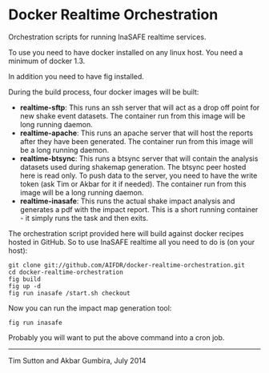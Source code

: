 Docker Realtime Orchestration
=============================

Orchestration scripts for running InaSAFE realtime services.

To use you need to have docker installed on any linux host. You
need a minimum of docker 1.3.

In addition you need to have fig installed.

During the build process, four docker images will be built:
  
  * **realtime-sftp**: This runs an ssh server that will act as a
    drop off point for new shake event datasets. The container run from this
    image will be long running daemon.
  * **realtime-apache**: This runs an apache server that will host
    the reports after they have been generated. The container run from this
    image will be a long running daemon.
  * **realtime-btsync**: This runs a btsync server that will
    contain the analysis datasets used during shakemap generation. The btsync 
    peer hosted here is read only. To push data to the server, you need to 
    have the write token (ask Tim or Akbar for it if needed). The 
    container run from this image will be a long running daemon. 
  * **realtime-inasafe**: This runs the actual shake impact
    analysis and generates a pdf with the impact report. This is a short
    running container - it simply runs the task and then exits.
  

The orchestration script provided here will build against docker recipes
hosted in GitHub. So to use InaSAFE realtime all you need to do is (on your 
host):


```
git clone git://github.com/AIFDR/docker-realtime-orchestration.git
cd docker-realtime-orchestration
fig build
fig up -d
fig run inasafe /start.sh checkout
```

Now you can run the impact map generation tool:

```
fig run inasafe
```

Probably you will want to put the above command into a cron job.


--------

Tim Sutton and Akbar Gumbira, July 2014

